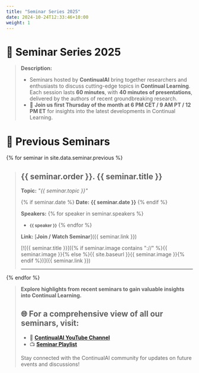 ```yaml
---
title: "Seminar Series 2025"
date: 2024-10-24T12:33:46+10:00
weight: 1
---
```


# 🌟 Seminar Series 2025

> **Description:**
>
> - Seminars hosted by **ContinualAI** bring together researchers and enthusiasts to discuss cutting-edge topics in **Continual Learning**. Each session lasts **60 minutes**, with **40 minutes of presentations**, delivered by the authors of recent groundbreaking research.
> - 📅 **Join us first Thursday of the month at 6 PM CET / 9 AM PT / 12 PM ET** for insights into the latest developments in Continual Learning.

# 🎥 Previous Seminars

{% for seminar in site.data.seminar.previous %}
> ## **{{ seminar.order }}. {{ seminar.title }}**
> 
> **Topic:** *"{{ seminar.topic }}"*
> 
> {% if seminar.date %}
> **Date:** **{{ seminar.date }}**
> {% endif %}
> 
> **Speakers:**
> {% for speaker in seminar.speakers %}
> - <small>**{{ speaker }}**</small>
> {% endfor %}
> 
> **Link:** [**Join / Watch Seminar**]({{ seminar.link }})
> 
> [![{{ seminar.title }}]({% if seminar.image contains "://" %}{{ seminar.image }}{% else %}{{ site.baseurl }}{{ seminar.image }}{% endif %})]({{ seminar.link }})
>
> ---
{% endfor %}

> **Explore highlights from recent seminars to gain valuable insights into Continual Learning.**
>
> ## 🌐 For a comprehensive view of all our seminars, visit:
> - 🎥 [**ContinualAI YouTube Channel**](https://www.youtube.com/@ContinualAI)
> - 📺 [**Seminar Playlist**](https://www.youtube.com/playlist?list=PLm6QXeaB-XkBMFxvgZvYjqhaPgGg8Um9Z)
>
> Stay connected with the ContinualAI community for updates on future events and discussions!

